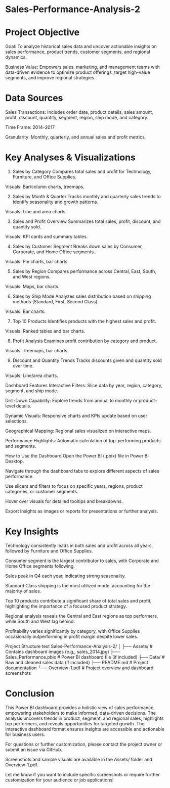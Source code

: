 # Sales-Performance-Analysis-2

# Project Objective
Goal: To analyze historical sales data and uncover actionable insights on sales performance, product trends, customer segments, and regional dynamics.

Business Value: Empowers sales, marketing, and management teams with data-driven evidence to optimize product offerings, target high-value segments, and improve regional strategies.

# Data Sources
Sales Transactions: Includes order date, product details, sales amount, profit, discount, quantity, segment, region, ship mode, and category.

Time Frame: 2014–2017

Granularity: Monthly, quarterly, and annual sales and profit metrics.

# Key Analyses & Visualizations
1. Sales by Category
Compares total sales and profit for Technology, Furniture, and Office Supplies.

Visuals: Bar/column charts, treemaps.

2. Sales by Month & Quarter
Tracks monthly and quarterly sales trends to identify seasonality and growth patterns.

Visuals: Line and area charts.

3. Sales and Profit Overview
Summarizes total sales, profit, discount, and quantity sold.

Visuals: KPI cards and summary tables.

4. Sales by Customer Segment
Breaks down sales by Consumer, Corporate, and Home Office segments.

Visuals: Pie charts, bar charts.

5. Sales by Region
Compares performance across Central, East, South, and West regions.

Visuals: Maps, bar charts.

6. Sales by Ship Mode
Analyzes sales distribution based on shipping methods (Standard, First, Second Class).

Visuals: Bar charts.

7. Top 10 Products
Identifies products with the highest sales and profit.

Visuals: Ranked tables and bar charts.

8. Profit Analysis
Examines profit contribution by category and product.

Visuals: Treemaps, bar charts.

9. Discount and Quantity Trends
Tracks discounts given and quantity sold over time.

Visuals: Line/area charts.

Dashboard Features
Interactive Filters: Slice data by year, region, category, segment, and ship mode.

Drill-Down Capability: Explore trends from annual to monthly or product-level details.

Dynamic Visuals: Responsive charts and KPIs update based on user selections.

Geographical Mapping: Regional sales visualized on interactive maps.

Performance Highlights: Automatic calculation of top-performing products and segments.

How to Use the Dashboard
Open the Power BI (.pbix) file in Power BI Desktop.

Navigate through the dashboard tabs to explore different aspects of sales performance.

Use slicers and filters to focus on specific years, regions, product categories, or customer segments.

Hover over visuals for detailed tooltips and breakdowns.

Export insights as images or reports for presentations or further analysis.

# Key Insights
Technology consistently leads in both sales and profit across all years, followed by Furniture and Office Supplies.

Consumer segment is the largest contributor to sales, with Corporate and Home Office segments following.

Sales peak in Q4 each year, indicating strong seasonality.

Standard Class shipping is the most utilized mode, accounting for the majority of sales.

Top 10 products contribute a significant share of total sales and profit, highlighting the importance of a focused product strategy.

Regional analysis reveals the Central and East regions as top performers, while South and West lag behind.

Profitability varies significantly by category, with Office Supplies occasionally outperforming in profit margin despite lower sales.

Project Structure
text
Sales-Performance-Analysis-2/
│
├── Assets/                 # Contains dashboard images (e.g., sales_2014.jpg)
├── Sales_Performance.pbix  # Power BI dashboard file (if included)
├── Data/                   # Raw and cleaned sales data (if included)
├── README.md               # Project documentation
└── Overview-1.pdf          # Project overview and dashboard screenshots

# Conclusion
This Power BI dashboard provides a holistic view of sales performance, empowering stakeholders to make informed, data-driven decisions. The analysis uncovers trends in product, segment, and regional sales, highlights top performers, and reveals opportunities for targeted growth. The interactive dashboard format ensures insights are accessible and actionable for business users.

For questions or further customization, please contact the project owner or submit an issue via GitHub.

Screenshots and sample visuals are available in the Assets/ folder and Overview-1.pdf.

Let me know if you want to include specific screenshots or require further customization for your audience or job applications!
